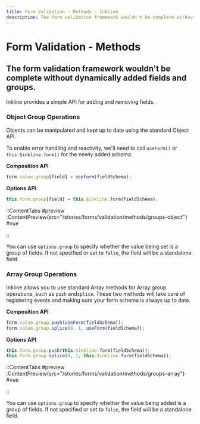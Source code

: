 ```yaml
---
title: Form Validation - Methods - Inkline
description: The form validation framework wouldn't be complete without dynamically added fields and groups.
---
```


# Form Validation - Methods
## The form validation framework wouldn't be complete without dynamically added fields and groups.

Inkline provides a simple API for adding and removing fields.

### Object Group Operations
Objects can be manipulated and kept up to date using the standard Object API. 

To enable error handling and reactivity, we'll need to call `useForm()` or `this.$inkline.form()` for the newly added schema.

**Composition API**
~~~ts
form.value.group[field] = useForm(fieldSchema);
~~~

**Options API**
~~~js
this.form.group[field] = this.$inkline.form(fieldSchema);
~~~

::ContentTabs
#preview
:ContentPreview{src="/stories/forms/validation/methods/groups-object"}
#vue
<!-- Autodocs{src="@inkline/inkline/stories/forms/validation/methods/groups-object.vue" lang="vue"} -->
::

You can use `options.group` to specify whether the value being set is a group of fields. If not specified or set to `false`, the field will be a standalone field.

### Array Group Operations
Inkline allows you to use standard Array methods for Array group operations, such as `push` and`splice`. These two methods will take care of registering events and making sure your form schema is always up to date.

**Composition API**
~~~ts
form.value.group.push(useForm(fieldSchema));
form.value.group.splice(0, 1, useForm(fieldSchema));
~~~

**Options API**
~~~ts
this.form.group.push(this.$inkline.form(fieldSchema));
this.form.group.splice(0, 1, this.$inkline.form(fieldSchema));
~~~

::ContentTabs
#preview
:ContentPreview{src="/stories/forms/validation/methods/groups-array"}
#vue
<!-- Autodocs{src="@inkline/inkline/stories/forms/validation/methods/groups-array.vue" lang="vue"} -->
::

You can use `options.group` to specify whether the value being added is a group of fields. If not specified or set to `false`, the field will be a standalone field.
